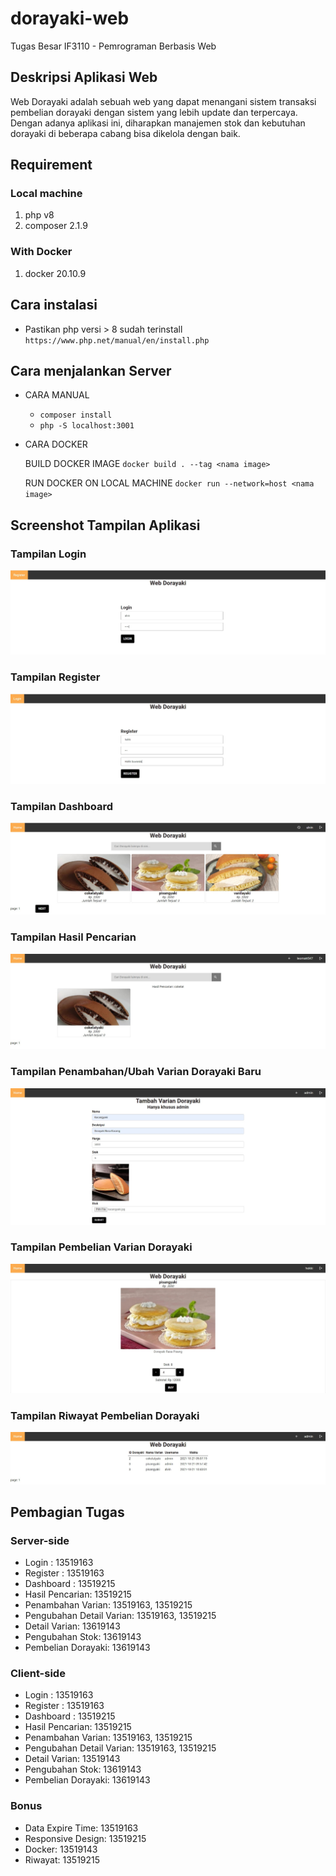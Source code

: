 # dorayaki-web

Tugas Besar IF3110 - Pemrograman Berbasis Web

## Deskripsi Aplikasi Web

Web Dorayaki adalah sebuah web yang dapat menangani sistem transaksi pembelian dorayaki dengan sistem yang lebih update dan terpercaya. Dengan adanya aplikasi ini, diharapkan manajemen stok dan kebutuhan dorayaki di beberapa cabang bisa dikelola dengan baik.

## Requirement

### Local machine

1. php v8
2. composer 2.1.9

### With Docker

1. docker 20.10.9

## Cara instalasi

- Pastikan php versi > 8 sudah terinstall
  `https://www.php.net/manual/en/install.php`

## Cara menjalankan Server

- CARA MANUAL

  - `composer install`
  - `php -S localhost:3001`

- CARA DOCKER

  BUILD DOCKER IMAGE
  `docker build . --tag <nama image>`

  RUN DOCKER ON LOCAL MACHINE
  `docker run --network=host <nama image>`

## Screenshot Tampilan Aplikasi

### Tampilan Login

<img src="dorayaki-store/images/login.jpg"/>

### Tampilan Register

<img src="dorayaki-store/images/register.jpg"/>

### Tampilan Dashboard

<img src="dorayaki-store/images/home.jpg"/>

### Tampilan Hasil Pencarian

<img src="dorayaki-store/images/search.jpg"/>

### Tampilan Penambahan/Ubah Varian Dorayaki Baru

<img src="dorayaki-store/images/tambah_varian.jpg"/>

### Tampilan Pembelian Varian Dorayaki

<img src="dorayaki-store/images/beli.jpg"/>

### Tampilan Riwayat Pembelian Dorayaki

<img src="dorayaki-store/images/riwayat.jpg"/>

## Pembagian Tugas

### Server-side

- Login : 13519163
- Register : 13519163
- Dashboard : 13519215
- Hasil Pencarian: 13519215
- Penambahan Varian: 13519163, 13519215
- Pengubahan Detail Varian: 13519163, 13519215
- Detail Varian: 13619143
- Pengubahan Stok: 13619143
- Pembelian Dorayaki: 13619143

### Client-side

- Login : 13519163
- Register : 13519163
- Dashboard : 13519215
- Hasil Pencarian: 13519215
- Penambahan Varian: 13519163, 13519215
- Pengubahan Detail Varian: 13519163, 13519215
- Detail Varian: 13519143
- Pengubahan Stok: 13619143
- Pembelian Dorayaki: 13619143

### Bonus

- Data Expire Time: 13519163
- Responsive Design: 13519215
- Docker: 13519143
- Riwayat: 13519215
